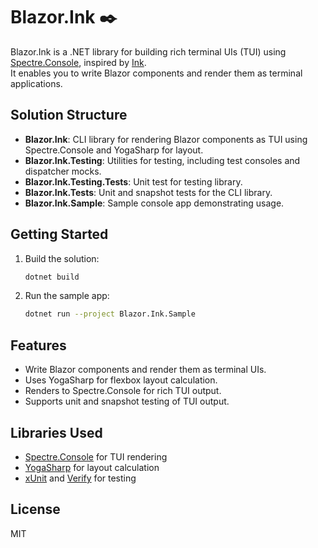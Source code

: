 # Blazor.Ink ✒️

Blazor.Ink is a .NET library for building rich terminal UIs (TUI) using [Spectre.Console](https://spectreconsole.net/), inspired by [Ink](https://github.com/vadimdemedes/ink).  
It enables you to write Blazor components and render them as terminal applications.

## Solution Structure

- **Blazor.Ink**: CLI library for rendering Blazor components as TUI using Spectre.Console and YogaSharp for layout.
- **Blazor.Ink.Testing**: Utilities for testing, including test consoles and dispatcher mocks.
- **Blazor.Ink.Testing.Tests**: Unit test for testing library.
- **Blazor.Ink.Tests**: Unit and snapshot tests for the CLI library.
- **Blazor.Ink.Sample**: Sample console app demonstrating usage.

## Getting Started

1. Build the solution:
   ```bash
   dotnet build
   ```
2. Run the sample app:
   ```bash
   dotnet run --project Blazor.Ink.Sample
   ```

## Features

- Write Blazor components and render them as terminal UIs.
- Uses YogaSharp for flexbox layout calculation.
- Renders to Spectre.Console for rich TUI output.
- Supports unit and snapshot testing of TUI output.

## Libraries Used

- [Spectre.Console](https://spectreconsole.net/) for TUI rendering
- [YogaSharp](https://github.com/LayoutFarm/YogaSharp) for layout calculation
- [xUnit](https://xunit.net/) and [Verify](https://github.com/VerifyTests/Verify) for testing

## License
MIT
